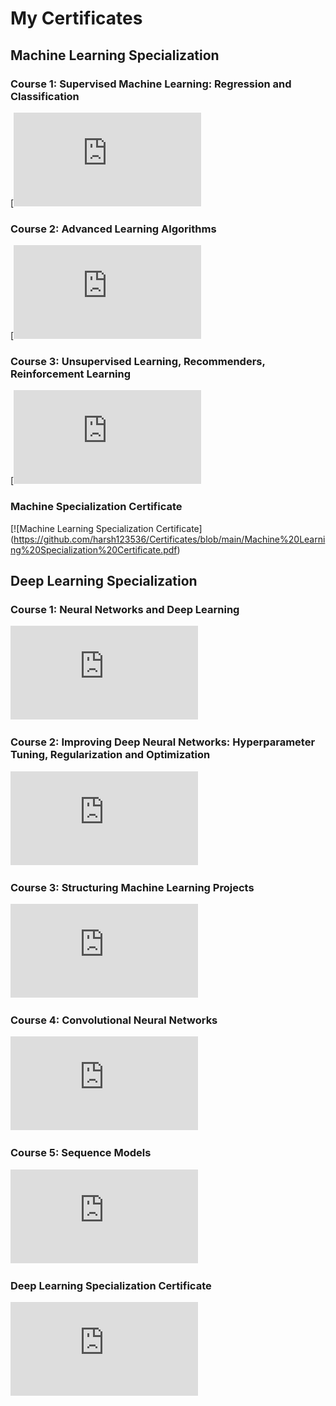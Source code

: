 # My Certificates

## Machine Learning Specialization

### Course 1: Supervised Machine Learning: Regression and Classification
[![Machine Learning Course 1 Certificate](https://github.com/harsh123536/Certificates/blob/main/Supervised%20Machine%20Learning%20-%20Regression%20and%20Classification%20certificate.pdf)

### Course 2: Advanced Learning Algorithms
[![Machine Learning Course 2 Certificate](https://github.com/harsh123536/Certificates/blob/main/Advanced%20Learning%20Algorihtms%20certificate.pdf)

### Course 3: Unsupervised Learning, Recommenders, Reinforcement Learning
[![Machine Learning Course 3 Certificate](https://github.com/harsh123536/Certificates/blob/main/Unsupervised%20Learning%2C%20Recommenders%2C%20Reinforcement%20Learning%20Certificate.pdf) 

### Machine Specialization Certificate
[![Machine Learning Specialization Certificate] (https://github.com/harsh123536/Certificates/blob/main/Machine%20Learning%20Specialization%20Certificate.pdf)

## Deep Learning Specialization

### Course 1: Neural Networks and Deep Learning
[![Deep Learning Course 1 Certificate](https://github.com/johndoe/certificates/blob/main/dl_course1_certificate.pdf)](https://github.com/johndoe/certificates/blob/main/dl_course1_certificate.pdf)

### Course 2: Improving Deep Neural Networks: Hyperparameter Tuning, Regularization and Optimization
[![Deep Learning Course 2 Certificate](https://github.com/johndoe/certificates/blob/main/dl_course2_certificate.pdf)](https://github.com/johndoe/certificates/blob/main/dl_course2_certificate.pdf)

### Course 3: Structuring Machine Learning Projects
[![Deep Learning Course 3 Certificate](https://github.com/johndoe/certificates/blob/main/dl_course3_certificate.pdf)](https://github.com/johndoe/certificates/blob/main/dl_course3_certificate.pdf)

### Course 4: Convolutional Neural Networks
[![Deep Learning Course 3 Certificate](https://github.com/johndoe/certificates/blob/main/dl_course3_certificate.pdf)](https://github.com/johndoe/certificates/blob/main/dl_course3_certificate.pdf)

### Course 5: Sequence Models
[![Deep Learning Course 3 Certificate](https://github.com/johndoe/certificates/blob/main/dl_course3_certificate.pdf)](https://github.com/johndoe/certificates/blob/main/dl_course3_certificate.pdf)

### Deep Learning Specialization Certificate
[![Deep Learning Specialization Certificate](https://github.com/johndoe/certificates/blob/main/dl_specialization_certificate.pdf)](https://github.com/johndoe/certificates/blob/main/dl_specialization_certificate.pdf)

 
